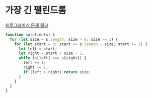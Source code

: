 # 가장 긴 팰린드롬

[프로그래머스 문제 링크](https://programmers.co.kr/learn/courses/30/lessons/12904)

```javascript
function solution(s) {
  for (let size = s.length; size > 0; size -= 1) {
    for (let start = 0; start <= s.length - size; start += 1) {
      let left = start;
      let right = start + size - 1;
      while (s[left] === s[right]) {
        left += 1;
        right -= 1;
        if (left > right) return size;
      }
    }
  }
}
```
